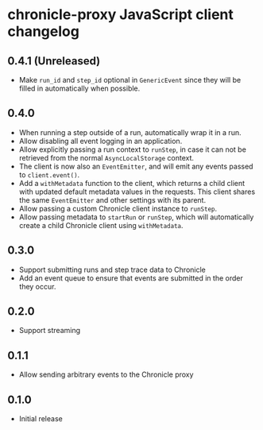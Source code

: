 # chronicle-proxy JavaScript client changelog

## 0.4.1 (Unreleased)

- Make `run_id` and `step_id` optional in `GenericEvent` since they will be filled in automatically when possible.

## 0.4.0

- When running a step outside of a run, automatically wrap it in a run.
- Allow disabling all event logging in an application.
- Allow explicitly passing a run context to `runStep`, in case it can not be retrieved from the normal `AsyncLocalStorage` context.
- The client is now also an `EventEmitter`, and will emit any events passed to `client.event()`.
- Add a `withMetadata` function to the client, which returns a child client with updated default metadata values in the requests. This client shares the same `EventEmitter` and other settings with its parent.
- Allow passing a custom Chronicle client instance to `runStep`.
- Allow passing metadata to `startRun` or `runStep`, which will automatically create a child Chronicle client using `withMetadata`.

## 0.3.0

- Support submitting runs and step trace data to Chronicle
- Add an event queue to ensure that events are submitted in the order they occur.

## 0.2.0

- Support streaming

## 0.1.1

- Allow sending arbitrary events to the Chronicle proxy

## 0.1.0

- Initial release



